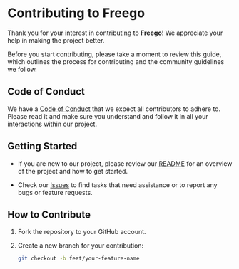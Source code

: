 # Contributing to Freego

Thank you for your interest in contributing to **Freego**! We appreciate your help in making the project better.

Before you start contributing, please take a moment to review this guide, which outlines the process for contributing and the community guidelines we follow.

## Code of Conduct

We have a [Code of Conduct](CODE_OF_CONDUCT.md) that we expect all contributors to adhere to. Please read it and make sure you understand and follow it in all your interactions within our project.

## Getting Started

- If you are new to our project, please review our [README](README.md) for an overview of the project and how to get started.

- Check our [Issues](https://github.com/eoussama/freego/issues) to find tasks that need assistance or to report any bugs or feature requests.

## How to Contribute

1. Fork the repository to your GitHub account.

2. Create a new branch for your contribution:

   ```bash
   git checkout -b feat/your-feature-name
   ```
